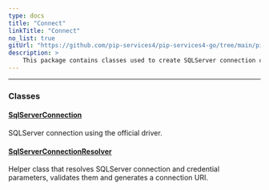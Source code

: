 ```yaml
---
type: docs
title: "Connect"
linkTitle: "Connect"
no_list: true
gitUrl: "https://github.com/pip-services4/pip-services4-go/tree/main/pip-services4-sqlserver-go"
description: >
    This package contains classes used to create SQLServer connection components.
---
```

---

<div class="module-body"> 

### Classes

#### [SqlServerConnection](sqlserver_connection)
SQLServer connection using the official driver. 



#### [SqlServerConnectionResolver](sqlserver_connection_resolver)
Helper class that resolves SQLServer connection and credential parameters,
validates them and generates a connection URI.


</div>

